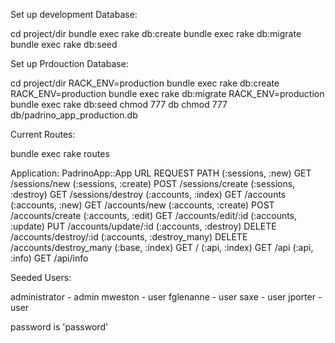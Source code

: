 Set up development Database:

cd project/dir
bundle exec rake db:create
bundle exec rake db:migrate
bundle exec rake db:seed



Set up Prdouction Database:

cd project/dir
RACK_ENV=production bundle exec rake db:create
RACK_ENV=production bundle exec rake db:migrate
RACK_ENV=production bundle exec rake db:seed
chmod 777 db
chmod 777 db/padrino_app_production.db



Current Routes:

bundle exec rake routes

Application: PadrinoApp::App
    URL                           REQUEST  PATH
    (:sessions, :new)               GET    /sessions/new
    (:sessions, :create)           POST    /sessions/create
    (:sessions, :destroy)           GET    /sessions/destroy
    (:accounts, :index)             GET    /accounts
    (:accounts, :new)               GET    /accounts/new
    (:accounts, :create)           POST    /accounts/create
    (:accounts, :edit)              GET    /accounts/edit/:id
    (:accounts, :update)            PUT    /accounts/update/:id
    (:accounts, :destroy)         DELETE   /accounts/destroy/:id
    (:accounts, :destroy_many)    DELETE   /accounts/destroy_many
    (:base, :index)                 GET    /
    (:api, :index)                  GET    /api
    (:api, :info)                   GET    /api/info



Seeded Users:

administrator - admin
mweston - user
fglenanne - user
saxe - user
jporter - user

password is 'password'